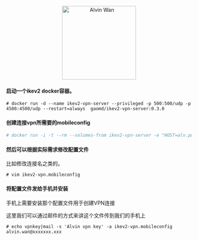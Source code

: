 <p align='center'> <a href='https://github.com/alvinwancn' target="_blank"> <img src='https://github.com/AlvinWanCN/life-record/raw/master/images/etlucency.png' alt='Alvin Wan' width=200></a></p>




#### 启动一个ikev2 docker容器。

```
# docker run -d --name ikev2-vpn-server --privileged -p 500:500/udp -p 4500:4500/udp --restart=always  gaomd/ikev2-vpn-server:0.3.0
```

#### 创建连接vpn所需要的mobileconfig
```bash
# docker run -i -t --rm --volumes-from ikev2-vpn-server -e "HOST=alv.pub" gaomd/ikev2-vpn-server:0.3.0 generate-mobileconfig > ikev2-vpn.mobileconfig
```

#### 然后可以根据实际需求修改配置文件
比如修改连接名之类的。

```
# vim ikev2-vpn.mobileconfig
```

#### 将配置文件发给手机并安装

手机上需要安装那个配置文件用于创建VPN连接

这里我们可以通过邮件的方式来讲这个文件传到我们的手机上

```
# echo vpnkey|mail -s 'Alvin vpn key' -a ikev2-vpn.mobileconfig alvin.wan@xxxxxxx.xxx
```